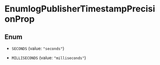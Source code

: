 

# EnumlogPublisherTimestampPrecisionProp

## Enum


* `SECONDS` (value: `"seconds"`)

* `MILLISECONDS` (value: `"milliseconds"`)



